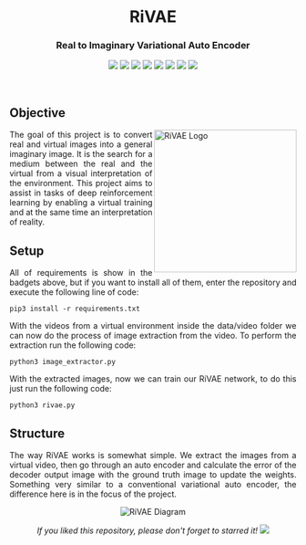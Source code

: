 <h1 align="center">RiVAE</h1>
<h3 align="center">Real to Imaginary Variational Auto Encoder</h3>

<p align="center"> 
  <img src="https://img.shields.io/badge/PyTorch-v1.7.0-blue"/>
  <img src="https://img.shields.io/badge/Torchvision-v0.8.1-blue"/>
  <img src="https://img.shields.io/badge/OpenCV-v4.4.0.46-blue"/>
  <img src="https://img.shields.io/badge/Pillow-v7.2.0-blue"/>
  <img src="https://img.shields.io/badge/Matplotlib-v3.3.3-blue"/>
  <img src="https://img.shields.io/badge/Tqdm-v4.49.0-blue"/>
  <img src="https://img.shields.io/badge/Pandas-v1.1.4-blue"/>
  <img src="https://img.shields.io/badge/Numpy-v1.19.2-blue"/>
</p>
<br/>

## Objective
<p align="justify"> 
  <img src="media/rivae_logo.png" alt="RiVAE Logo" align="right" width="250">
  <a>The goal of this project is to convert real and virtual images into a general imaginary image. It is the search for a medium between the real and the virtual from a visual interpretation of the environment. This project aims to assist in tasks of deep reinforcement learning by enabling a virtual training and at the same time an interpretation of reality.</a>  
</p>
  

## Setup
<p align="justify"> 
 <a>All of requirements is show in the badgets above, but if you want to install all of them, enter the repository and execute the following line of code:</a>
</p>

```shell
pip3 install -r requirements.txt
```

<p align="justify"> 
 <a>With the videos from a virtual environment inside the data/video folder we can now do the process of image extraction from the video. To perform the extraction run the following code:</a>
</p>

```shell
python3 image_extractor.py
```

<p align="justify"> 
 <a>With the extracted images, now we can train our RiVAE network, to do this just run the following code:</a>
</p>

```shell
python3 rivae.py
```

## Structure
<p align="justify"> 
  The way RiVAE works is somewhat simple. We extract the images from a virtual video, then go through an auto encoder and calculate the error of the decoder output image with the ground truth image to update the weights. Something very similar to a conventional variational auto encoder, the difference here is in the focus of the project.
</p>

<p align="center"> 
  <img src="media/rivae_diagram.png" alt="RiVAE Diagram"/>
</p>  

<p align="center"> 
  <i>If you liked this repository, please don't forget to starred it!</i>
  <img src="https://img.shields.io/github/stars/victorkich/RiVAE?style=social"/>
</p>
